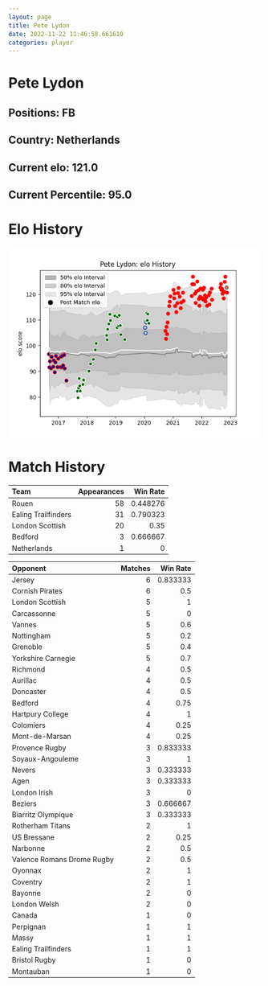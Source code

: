 ```yaml
---  
layout: page  
title: Pete Lydon  
date: 2022-11-22 11:46:58.661610  
categories: player  
---
```

# Pete Lydon

## Positions: FB

## Country: Netherlands

## Current elo: 121.0

## Current Percentile: 95.0

# Elo History


![elo history](history_PeteLydon.png)
# Match History


| Team                |   Appearances |   Win Rate |
|:--------------------|--------------:|-----------:|
| Rouen               |            58 |   0.448276 |
| Ealing Trailfinders |            31 |   0.790323 |
| London Scottish     |            20 |   0.35     |
| Bedford             |             3 |   0.666667 |
| Netherlands         |             1 |   0        |

| Opponent                   |   Matches |   Win Rate |
|:---------------------------|----------:|-----------:|
| Jersey                     |         6 |   0.833333 |
| Cornish Pirates            |         6 |   0.5      |
| London Scottish            |         5 |   1        |
| Carcassonne                |         5 |   0        |
| Vannes                     |         5 |   0.6      |
| Nottingham                 |         5 |   0.2      |
| Grenoble                   |         5 |   0.4      |
| Yorkshire Carnegie         |         5 |   0.7      |
| Richmond                   |         4 |   0.5      |
| Aurillac                   |         4 |   0.5      |
| Doncaster                  |         4 |   0.5      |
| Bedford                    |         4 |   0.75     |
| Hartpury College           |         4 |   1        |
| Colomiers                  |         4 |   0.25     |
| Mont-de-Marsan             |         4 |   0.25     |
| Provence Rugby             |         3 |   0.833333 |
| Soyaux-Angouleme           |         3 |   1        |
| Nevers                     |         3 |   0.333333 |
| Agen                       |         3 |   0.333333 |
| London Irish               |         3 |   0        |
| Beziers                    |         3 |   0.666667 |
| Biarritz Olympique         |         3 |   0.333333 |
| Rotherham Titans           |         2 |   1        |
| US Bressane                |         2 |   0.25     |
| Narbonne                   |         2 |   0.5      |
| Valence Romans Drome Rugby |         2 |   0.5      |
| Oyonnax                    |         2 |   1        |
| Coventry                   |         2 |   1        |
| Bayonne                    |         2 |   0        |
| London Welsh               |         2 |   0        |
| Canada                     |         1 |   0        |
| Perpignan                  |         1 |   1        |
| Massy                      |         1 |   1        |
| Ealing Trailfinders        |         1 |   1        |
| Bristol Rugby              |         1 |   0        |
| Montauban                  |         1 |   0        |
